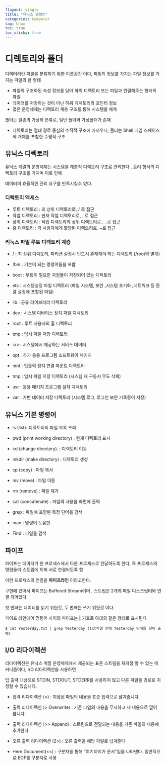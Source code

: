 ```yaml
---
flayout: single
title: "유닉스 명령어"
categories: Computer
tag: Unux
toc: true
toc_sticky: true
---
```




#  디렉토리와 폴더

디렉터리란 파일을 분류하기 위한 이름공간 이다, 파일의 정보를 가지는 파일 정보를 가지는 파일의 한 형태 

-  파일의 구조화된 속성 정보를 담아 하위 디렉토리 또는 파일과 연결해주는 형태의 파일
- 데이터를 저장하는 것이 아닌 하위 디렉토리와 포인터 정보
-  많은 운영체제는 디렉토리 계층 구조를 통해 시스템를 체계



폴더는 일종의 가상화 분류로, 일반 폴더와 가상폴더가 존재

-  디렉토리는 절대 경로 중심의 수직적 구조에 가까우나, 폴더는 Shell 네임 스페이스의 개체를 포함한 수평적 구조



## 유닉스 디렉토리

유닉스 계열의 운영체제는 시스템을 계층적 디렉토리 구조로 관리한다 , 트리 형식의 디렉토리 구조를 가지며 이로 인해

데이터의 효율적인 관리 요구를 만족시킬수 있다.



### 디렉토리 액세스

- 루트 디렉토리 : 최 상위 디렉토리로, / 로 접근
- 작업 디렉토리 : 현재 작업 디렉토리로, . 로 접근
- 상위 디렉토리 : 작업 디렉토리의 상위 디렉토리로 , ..로 접근
- 홈 디렉토리 : 각 사용자에게 할당된 디렉토리로. ~로 접근



### 리눅스 파일 루트 디렉토리 계층

- / : 최 상위 디렉토리, 파티션 설정시 반드시 존재해야 하는 디렉토리 (/root와 별개)

- /bin : 기본이 되는 명령어들을 포함

- boot : 부팅이 필요한 자원들이 저장되어 있는 디렉토리

- etc : 시스템설정 파일 디렉토리 (파일 시스템, 보안 ,시스템 초기화 ,네트워크 등 환결 설정에 포함된 파일)

- lib : 공유 라이브러리 디렉토리

- dev : 시스템 디바이스 장치 파일 디렉토리

- root : 루트 사용자의 홈 디렉토리

- tmp : 임시 파일 저장 디렉토리

- srv : 시스템에서 제공하는 서비스 데이터

- opt : 추가 응용 프로그렘 소프트웨어 패키지

- mnt : 입출력 장치 연결 마운트 디렉토리

- tmp : 임시 파일 저장 디렉토리 (시스템 재 구동시 무도 삭제)

- usr : 응용 패키지 프로그램 설치 디렉토리

- var : 가변 데이터 저장 디렉토리 (시스템 로그, 로그인 보안 기록등이 저장)

  

## 유닉스 기본 명령어  

- ls (list): 디렉토리의 파일 목록 조회         

- pwd (print working directory) : 현재 디렉토리 표시

- cd (change directory). : 디렉토리 이동

- mkdir (make directory) : 디렉토리 생성

- cp (copy) : 파일 복사

- mv (move) : 파일 이동 

- rm (remove) : 파일 제거

- cat (concatenate) : 파일의 내용을 화면에 출력

- grep : 파일에 포함된 특정 단어를 검색

- man : 명령어 도움만

- Find : 파일을 검색

  

  

## 파이프

파이프는 데이터가 한 프로세스에서 다른 프로세스로 전달하도록 한다, 즉 프로세스의 명령들이 스트림에 의해 서로 연결되도록 함

이런 프로세스의 연결을 **파이프라인** 이라고한다. 

구현에 있어서 파이프는 Buffered Stream이며 , 스트립은 2개의 파일 디스크립터와 연결 되어있다. 

첫 번째는 데이터를 읽기 위한것, 두 번째는 쓰기 위한것 이다. 

파이프 라인에어 명령어 사이의 파이프는 **|**  기호로 아래와 같은 형태로 표시된다

```
$ cat Yesterday.txt | grep Yesterday (txt파일 안에 Yesterday 단어를 찾아 출력)
```



## I/O 리다이렉션

리다이렉션은 유닉스 계열 운영체제에서 제공되는 표준 스트림을 재지정 할 수 있는 메커니즘이다, I/O 리다이렉션을 사용하면 

입 출력 대상으로 STDIN, STDOUT, STDERR를 사용하지 않고 다른 파일을 경로로 지정할 수 있습니다.



- 입력 리다이렉션 (<) : 지정된 파일의 내용을 표준 입력으로 넘겨줍니다

- 출력 리다이렉션 (> Overwrite) : 기존 파일의 내용을 무시하고 새 내용으로 덮어 씁니다

- 출력 리다이렉션 (>> Append) : 스트림으로 전달되는 내용을 기존 파일의 내용에 추가한다

- 오류 출력 리다이렉션 (2>) : 오류 출력을 해당 파일로 넘겨준다

- Here Document(<<) : 구분자를 통해 "여기까지가 문서"임을 나타낸다. 일반적으로 EOF를 구분자로 사용

   

